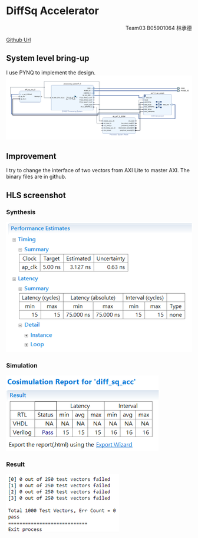 # DiffSq Accelerator
<p align='right'>Team03 B05901064 林承德</p>

[Github Url](https://github.com/whoami90506/MSoC-Self-Paced/tree/master/diffSqAcc)

## System level bring-up
I use PYNQ to implement the design.
![](https://github.com/whoami90506/MSoC-Self-Paced/raw/master/diffSqAcc/image/blockDesign.png)

## Improvement 
I try to change the interface of two vectors from AXI Lite to master AXI. The binary files are in github.

## HLS screenshot

### Synthesis
![](https://github.com/whoami90506/MSoC-Self-Paced/raw/master/diffSqAcc/image/summary.png)

### Simulation
![](https://github.com/whoami90506/MSoC-Self-Paced/raw/master/diffSqAcc/image/cosim.png)

### Result
![](https://github.com/whoami90506/MSoC-Self-Paced/raw/master/diffSqAcc/image/result.png)
